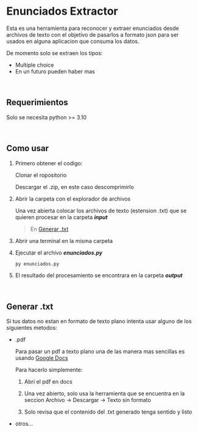 # Enunciados Extractor

Esta es una herramienta para reconocer y extraer enunciados desde archivos de texto con el objetivo de pasarlos a formato json para ser usados en alguna aplicacion que consuma los datos.

De momento solo se extraen los tipos:

- Multiple choice
- En un futuro pueden haber mas

<br>

## Requerimientos

Solo se necesita python >= 3.10

<br>

## Como usar

1. Primero obtener el codigo:

    Clonar el ropositorio

    Descargar el .zip, en este caso descomprimirlo

1. Abrir la carpeta con el explorador de archivos

    Una vez abierta colocar los archivos de texto (estension .txt) que se quieren procesar en la carpeta ***input***

    > En [Generar .txt](#generar-.txt)

1. Abrir una terminal en la misma carpeta

1. Ejecutar el archivo ***enunciados.py***

    ```bash
    py enunciados.py
    ```

1. El resultado del procesamiento se encontrara en la carpeta ***output***

<br>

## Generar .txt

Si tus datos no estan en formato de texto plano intenta usar alguno de los siguientes metodos:

- .pdf

    Para pasar un pdf a texto plano una de las manera mas sencillas es usando [Google Docs](https://docs.google.com/document)

    Para hacerlo simplemente:

    1. Abri el pdf en docs

    1. Una vez abierto, solo usa la herramienta que se encuentra en la seccion Archivo -> Descargar -> Texto sin formato

    1. Solo revisa que el contenido del .txt generado tenga sentido y listo

- otros...
